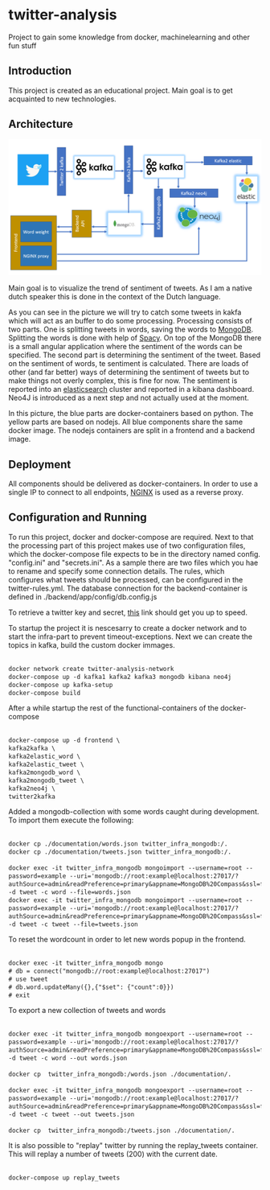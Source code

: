 # twitter-analysis

Project to gain some knowledge from docker, machinelearning and other fun stuff

## Introduction

This project is created as an educational project. Main goal is to get acquainted to new technologies.

## Architecture

![Architecture](./documentation/start-architecture.png)

Main goal is to visualize the trend of sentiment of tweets. As I am a native dutch speaker this is done in the context of the Dutch language.

As you can see in the picture we will try to catch some tweets in kakfa which will act as an buffer to do some processing. Processing consists of two parts. One is splitting tweets in words, saving the words to [MongoDB](https://www.mongodb.com/). Splitting the words is done with help of [Spacy](https://spacy.io/). On top of the MongoDB there is a small angular application where the sentiment of the words can be specified.
The second part is determining the sentiment of the tweet. Based on the sentiment of words, te sentiment is calculated. There are loads of other (and far better) ways of determining the sentiment of tweets but to make things not overly complex, this is fine for now.
The sentiment is reported into an [elasticsearch](https://www.elastic.co) cluster and reported in a kibana dashboard.
Neo4J is introduced as a next step and not actually used at the moment.

In this picture, the blue parts are docker-containers based on python. The yellow parts are based on nodejs.
All blue components share the same docker image. The nodejs containers are split in a frontend and a backend image.

## Deployment

All components should be delivered as docker-containers. In order to use a single IP to connect to all endpoints, [NGINX](https://www.nginx.com/) is used as a reverse proxy.

## Configuration and Running

To run this project, docker and docker-compose are required.
Next to that the processing part of this project makes use of two configuration files, which the docker-compose file expects to be in the directory named config. "config.ini" and "secrets.ini". As a sample there are two files which you hae to rename and specify some connection details.
The rules, which configures what tweets should be processed, can be configured in the twitter-rules.yml.
The database connection for the backend-container is defined in ./backend/app/config/db.config.js

To retrieve a twitter key and secret, [this](https://support.yapsody.com/hc/en-us/articles/360003291573-How-do-I-get-a-Twitter-Consumer-Key-and-Consumer-Secret-key-#:~:text=How%20do%20I%20get%20a%20Twitter%20Consumer%20Key%20and%20Consumer%20Secret%20key%3F,-Ralph&text=Go%20to%20the%20API%20Keys,the%20screen%20into%20our%20application.) link should get you up to speed.

To startup the project it is nescesarry to create a docker network and to start the infra-part to prevent timeout-exceptions.
Next we can create the topics in kafka, build the custom docker immages.

```linux

docker network create twitter-analysis-network
docker-compose up -d kafka1 kafka2 kafka3 mongodb kibana neo4j
docker-compose up kafka-setup
docker-compose build

```

After a while startup the rest of the functional-containers of the docker-compose

```linux

docker-compose up -d frontend \
kafka2kafka \
kafka2elastic_word \
kafka2elastic_tweet \
kafka2mongodb_word \
kafka2mongodb_tweet \
kafka2neo4j \
twitter2kafka

```

Added a mongodb-collection with some words caught during development. To import them execute the following:

```linux

docker cp ./documentation/words.json twitter_infra_mongodb:/. 
docker cp ./documentation/tweets.json twitter_infra_mongodb:/. 

docker exec -it twitter_infra_mongodb mongoimport --username=root --password=example --uri='mongodb://root:example@localhost:27017/?authSource=admin&readPreference=primary&appname=MongoDB%20Compass&ssl=false' -d tweet -c word --file=words.json
docker exec -it twitter_infra_mongodb mongoimport --username=root --password=example --uri='mongodb://root:example@localhost:27017/?authSource=admin&readPreference=primary&appname=MongoDB%20Compass&ssl=false' -d tweet -c tweet --file=tweets.json

```

To reset the wordcount in order to let new words popup in the frontend.

```linux

docker exec -it twitter_infra_mongodb mongo
# db = connect("mongodb://root:example@localhost:27017")
# use tweet
# db.word.updateMany({},{"$set": {"count":0}})
# exit

```

To export a new collection of tweets and words

```linux

docker exec -it twitter_infra_mongodb mongoexport --username=root --password=example --uri='mongodb://root:example@localhost:27017/?authSource=admin&readPreference=primary&appname=MongoDB%20Compass&ssl=false' -d tweet -c word --out words.json

docker cp  twitter_infra_mongodb:/words.json ./documentation/.

docker exec -it twitter_infra_mongodb mongoexport --username=root --password=example --uri='mongodb://root:example@localhost:27017/?authSource=admin&readPreference=primary&appname=MongoDB%20Compass&ssl=false' -d tweet -c tweet --out tweets.json

docker cp  twitter_infra_mongodb:/tweets.json ./documentation/.

```

It is also possible to "replay" twitter by running the replay_tweets container. This will replay a number of tweets (200) with the current date.

```linux

docker-compose up replay_tweets

```

